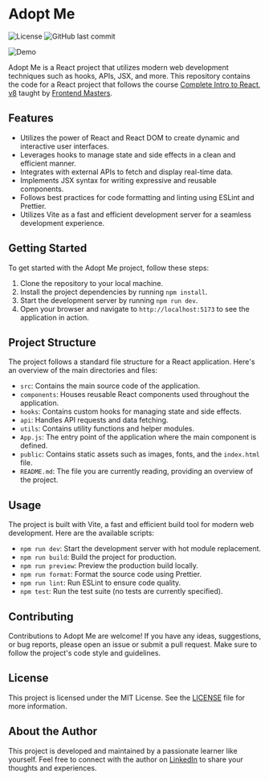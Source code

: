 # Adopt Me

![License](https://img.shields.io/badge/license-MIT-blue)
![GitHub last commit](https://img.shields.io/github/last-commit/joshuawilfred/react-adopt-me)

![Demo](https://media.giphy.com/media/h8E7oT2FGEJkQ/giphy.gif)

Adopt Me is a React project that utilizes modern web development techniques such as hooks, APIs, JSX, and more. This repository contains the code for a React project that follows the course [Complete Intro to React, v8](https://frontendmasters.com/courses/complete-react-v8/) taught by [Frontend Masters](https://frontendmasters.com/).

## Features

- Utilizes the power of React and React DOM to create dynamic and interactive user interfaces.
- Leverages hooks to manage state and side effects in a clean and efficient manner.
- Integrates with external APIs to fetch and display real-time data.
- Implements JSX syntax for writing expressive and reusable components.
- Follows best practices for code formatting and linting using ESLint and Prettier.
- Utilizes Vite as a fast and efficient development server for a seamless development experience.

## Getting Started

To get started with the Adopt Me project, follow these steps:

1. Clone the repository to your local machine.
2. Install the project dependencies by running `npm install`.
3. Start the development server by running `npm run dev`.
4. Open your browser and navigate to `http://localhost:5173` to see the application in action.

## Project Structure

The project follows a standard file structure for a React application. Here's an overview of the main directories and files:

- `src`: Contains the main source code of the application.
- `components`: Houses reusable React components used throughout the application.
- `hooks`: Contains custom hooks for managing state and side effects.
- `api`: Handles API requests and data fetching.
- `utils`: Contains utility functions and helper modules.
- `App.js`: The entry point of the application where the main component is defined.
- `public`: Contains static assets such as images, fonts, and the `index.html` file.
- `README.md`: The file you are currently reading, providing an overview of the project.

## Usage

The project is built with Vite, a fast and efficient build tool for modern web development. Here are the available scripts:

- `npm run dev`: Start the development server with hot module replacement.
- `npm run build`: Build the project for production.
- `npm run preview`: Preview the production build locally.
- `npm run format`: Format the source code using Prettier.
- `npm run lint`: Run ESLint to ensure code quality.
- `npm test`: Run the test suite (no tests are currently specified).

## Contributing

Contributions to Adopt Me are welcome! If you have any ideas, suggestions, or bug reports, please open an issue or submit a pull request. Make sure to follow the project's code style and guidelines.

## License

This project is licensed under the MIT License. See the [LICENSE](LICENSE) file for more information.

## About the Author

This project is developed and maintained by a passionate learner like yourself. Feel free to connect with the author on [LinkedIn](https://www.linkedin.com/in/joshuawilfred/) to share your thoughts and experiences.